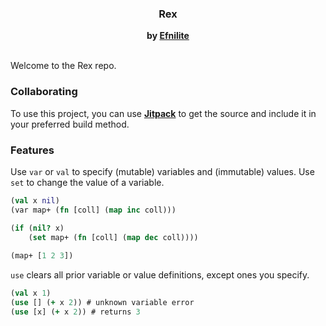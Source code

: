 <div align="center">
<h3>Rex</h3>
<strong>
by <a href="https://github.com/Efnilite">Efnilite</a> </strong>
<br><br>
</div>

Welcome to the Rex repo.

### Collaborating

To use this project, you can use **[Jitpack](https://jitpack.io/#efnilite/rex)** to get the source and include it in your preferred build method.

### Features

Use `var` or `val` to specify (mutable) variables and (immutable) values. 
Use `set` to change the value of a variable.

```clojure
(val x nil)
(var map+ (fn [coll] (map inc coll)))

(if (nil? x)
    (set map+ (fn [coll] (map dec coll))))
    
(map+ [1 2 3])
```

`use` clears all prior variable or value definitions, except ones you specify.

```clojure
(val x 1)
(use [] (+ x 2)) # unknown variable error
(use [x] (+ x 2)) # returns 3
```